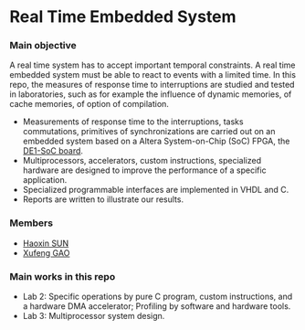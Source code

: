 # Real Time Embedded System

### Main objective
A real time system has to accept important temporal constraints. A real time embedded system must be able to react to events with a limited time.
In this repo, the measures of response time to interruptions are studied and tested in laboratories, such as for example the influence of dynamic memories, of cache memories, of option of compilation. 
- Measurements of response time to the interruptions, tasks commutations, primitives of synchronizations are carried out on an embedded system based on a Altera System-on-Chip (SoC) FPGA, the [DE1-SoC board](https://www.terasic.com.tw/cgi-bin/page/archive.pl?Language=English&No=836).
- Multiprocessors, accelerators, custom instructions, specialized hardware are designed to improve the performance of a specific application. 
- Specialized programmable interfaces are implemented in VHDL and C.
- Reports are written to illustrate our results.

### Members
- [Haoxin SUN](https://github.com/HaoxinSEU)
- [Xufeng GAO](https://github.com/XufengGAO)

### Main works in this repo
- Lab 2: Specific operations by pure C program, custom instructions, and a hardware DMA accelerator; Profiling by software and hardware tools.
- Lab 3: Multiprocessor system design.
